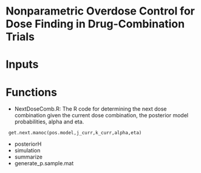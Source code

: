 # Nonparametric Overdose Control for Dose Finding in Drug-Combination Trials
# Inputs

# Functions
- NextDoseComb.R: The R code for determining the next dose combination given the current dose combination, the posterior model probabilities, alpha and eta. 
```
 get.next.manoc(pos.model,j_curr,k_curr,alpha,eta)
```
 - posteriorH
 - simulation
 - summarize
 - generate_p.sample.mat

